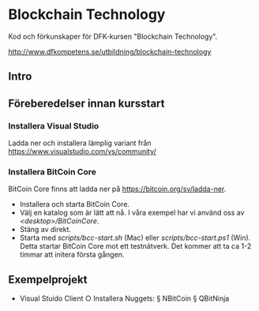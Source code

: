 # Blockchain Technology

Kod och förkunskaper för DFK-kursen "Blockchain Technology".

http://www.dfkompetens.se/utbildning/blockchain-technology

## Intro

## Föreberedelser innan kursstart

### Installera Visual Studio

Ladda ner och installera lämplig variant från https://www.visualstudio.com/vs/community/

### Installera BitCoin Core

BitCoin Core finns att ladda ner på https://bitcoin.org/sv/ladda-ner.
* Installera och starta BitCoin Core.
* Välj en katalog som är lätt att nå. I våra exempel har vi använd oss av _&lt;desktop&gt;/BitCoinCore_.
* Stäng av direkt.
* Starta med _scripts/bcc-start.sh_ (Mac) eller _scripts/bcc-start.ps1_ (Win). Detta startar BitCoin Core mot ett testnätverk. Det kommer att
  ta ca 1-2 timmar att initera första gången.

## Exempelprojekt
- Visual Stuido Client 
		○ Installera Nuggets:
			§ NBitCoin
			§ QBitNinja
